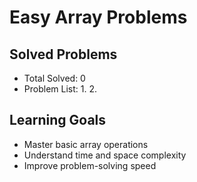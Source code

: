 # Easy Array Problems

## Solved Problems
- Total Solved: 0
- Problem List:
  1. 
  2. 

## Learning Goals
- Master basic array operations
- Understand time and space complexity
- Improve problem-solving speed
